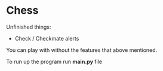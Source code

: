 # Chess

Unfinished things:
- Check / Checkmate alerts

You can play with without the features that above mentioned.

To run up the program run __main.py__ file
